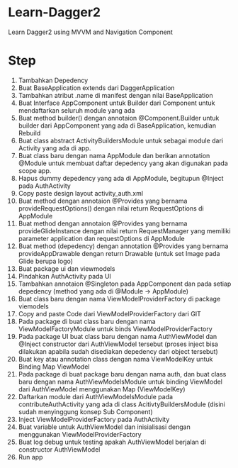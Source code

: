 # Learn-Dagger2
Learn Dagger2 using MVVM and Navigation Component

# Step
1. Tambahkan Depedency 
2. Buat BaseApplication extends dari DaggerApplication
3. Tambahkan atribut .name di manifest dengan nilai BaseApplication
4. Buat Interface AppComponent untuk Builder dari Component untuk mendaftarkan seluruh module yang ada
5. Buat method builder() dengan annotaion @Component.Builder untuk builder dari AppComponent yang ada di BaseApplication, kemudian Rebuild
6. Buat class abstract ActivityBuildersModule untuk sebagai module dari Activity yang ada di app.
7. Buat class baru dengan nama AppModule dan berikan annotation @Module untuk membuat daftar depedency yang akan digunakan pada scope app.
8. Hapus dummy depedency yang ada di AppModule, begitupun @Inject pada AuthActivity
9. Copy paste design layout activity_auth.xml
10. Buat method dengan annotaion @Provides yang bernama provideRequestOptions() dengan nilai return RequestOptions di AppModule
11. Buat method dengan annotaion @Provides yang bernama provideGlideInstance dengan nilai return RequestManager yang memiliki parameter application dan requestOptions di AppModule
12. Buat method (depedency) dengan annotation @Provides yang bernama provideAppDrawable dengan return Drawable (untuk set Image pada Glide berupa logo)
13. Buat package ui dan viewmodels
14. Pindahkan AuthActivity pada UI
15. Tambahkan annotaion @Singleton pada AppComponent dan pada setiap depedency (method yang ada di @Module -> AppModule)
16. Buat class baru dengan nama ViewModelProviderFactory di package viemodels
17. Copy and paste Code dari ViewModelProviderFactory dari GIT
18. Pada package di buat class baru dengan nama ViewModelFactoryModule untuk binds ViewModelProviderFactory
19. Pada package UI buat class baru dengan nama AuthViewModel dan @Inject constructor dari AuthViewModel tersebut (proses inject bisa dilakukan apabila sudah disediakan depedency dari object tersebut)
20. Buat key atau annotation class dengan nama ViewModelKey untuk Binding Map ViewModel
21. Pada package di buat package baru dengan nama auth, dan buat class baru dengan nama AuthViewModelsModule untuk binding ViewModel dari AuthViewModel menggunakan Map (ViewModelKey)
22. Daftarkan module dari AuthViewModelsModule pada contributeAuthActivity yang ada di class AcitivtyBuildersModule (disini sudah menyinggung konsep Sub Component) 
23. Inject ViewModelProviderFactory pada AuthActivity
24. Buat variable untuk AuthViewModel dan inisialisasi dengan menggunakan ViewModelProviderFactory
25. Buat log debug untuk testing apakah AuthViewModel berjalan di constructor AuthViewModel
26. Run app

